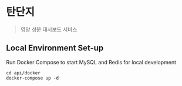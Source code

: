 # 탄단지

> 영양 성분 대시보드 서비스

## Local Environment Set-up

Run Docker Compose to start MySQL and Redis for local development

```shell
cd api/docker
docker-compose up -d
```

